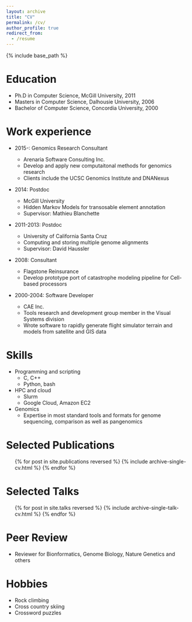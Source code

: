 ```yaml
---
layout: archive
title: "CV"
permalink: /cv/
author_profile: true
redirect_from:
  - /resume
---
```


{% include base_path %}

Education
======
* Ph.D in Computer Science, McGill University, 2011
* Masters in Computer Science, Dalhousie University, 2006
* Bachelor of Computer Science, Concordia University, 2000

Work experience
======
* 2015-: Genomics Research Consultant
  * Arenaria Software Consulting Inc.
  * Develop and apply new computaitonal methods for genomics research
  * Clients include the UCSC Genomics Institute and DNANexus

* 2014: Postdoc
  * McGill University
  * Hidden Markov Models for transosable element annotation
  * Supervisor: Mathieu Blanchette

* 2011-2013: Postdoc
  * University of California Santa Cruz
  * Computing and storing multiple genome alignments
  * Supervisor: David Haussler

* 2008: Consultant
  * Flagstone Reinsurance
  * Develop prototype port of catastrophe modeling pipeline for Cell-based processors

* 2000-2004: Software Developer
  * CAE Inc.
  * Tools research and development group member in the Visual Systems division
  * Wrote software to rapidly generate flight simulator terrain and models from satellite and GIS data
  
Skills
======
* Programming and scripting
  * C, C++
  * Python, bash
* HPC and cloud
  * Slurm
  * Google Cloud, Amazon EC2
* Genomics
  * Expertise in most standard tools and formats for genome sequencing, comparison as well as pangenomics
  
Selected Publications
======
  <ul>{% for post in site.publications reversed %}
    {% include archive-single-cv.html %}
  {% endfor %}</ul>
  
Selected Talks
======
  <ul>{% for post in site.talks reversed %}
    {% include archive-single-talk-cv.html  %}
  {% endfor %}</ul>
    
Peer Review
======
* Reviewer for Bionformatics, Genome Biology, Nature Genetics and others

Hobbies
======
* Rock climbing
* Cross country skiing
* Crossword puzzles